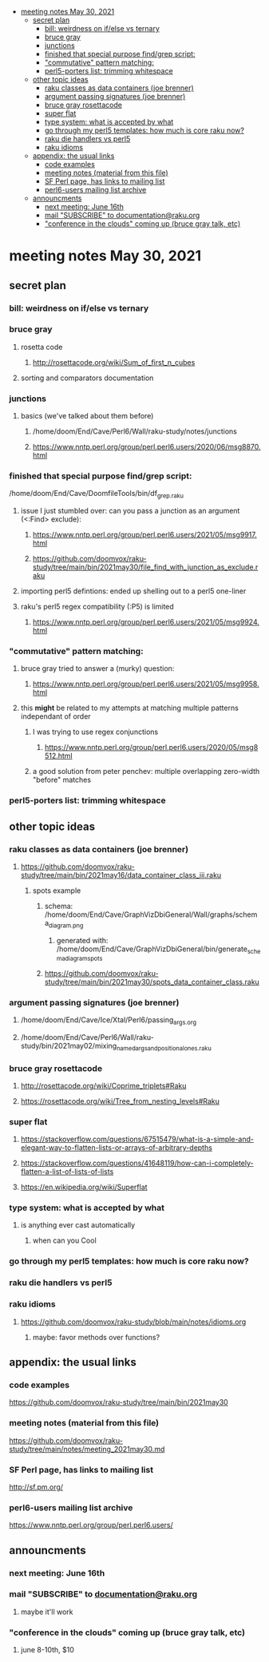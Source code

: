 - [meeting notes May 30, 2021](#orgf940775)
  - [secret plan](#org64d93b2)
    - [bill: weirdness on if/else vs ternary](#org4443bf1)
    - [bruce gray](#org0fa986e)
    - [junctions](#org4caf551)
    - [finished that special purpose find/grep script:](#orgf2551d0)
    - ["commutative" pattern matching:](#orge8fd1de)
    - [perl5-porters list: trimming whitespace](#org71dce9a)
  - [other topic ideas](#orgda57ae6)
    - [raku classes as data containers (joe brenner)](#org231ab38)
    - [argument passing signatures (joe brenner)](#org32f71a5)
    - [bruce gray rosettacode](#org65dd2b2)
    - [super flat](#orgd6d64ad)
    - [type system: what is accepted by what](#orgb042377)
    - [go through my perl5 templates: how much is core raku now?](#org17250a8)
    - [raku die handlers vs perl5](#orge035893)
    - [raku idioms](#orgd517965)
  - [appendix: the usual links](#orgf2047e3)
    - [code examples](#org35fcfaf)
    - [meeting notes (material from this file)](#org83d0118)
    - [SF Perl page, has links to mailing list](#org384a70f)
    - [perl6-users mailing list archive](#org46fbd69)
  - [announcments](#org51b104d)
    - [next meeting: June 16th](#org2ca52d8)
    - [mail "SUBSCRIBE" to documentation@raku.org](#org4138bca)
    - ["conference in the clouds" coming up (bruce gray talk, etc)](#orgf115739)


<a id="orgf940775"></a>

# meeting notes May 30, 2021


<a id="org64d93b2"></a>

## secret plan


<a id="org4443bf1"></a>

### bill: weirdness on if/else vs ternary


<a id="org0fa986e"></a>

### bruce gray

1.  rosetta code

    1.  <http://rosettacode.org/wiki/Sum_of_first_n_cubes>

2.  sorting and comparators documentation


<a id="org4caf551"></a>

### junctions

1.  basics (we've talked about them before)

    1.  /home/doom/End/Cave/Perl6/Wall/raku-study/notes/junctions
    
    2.  <https://www.nntp.perl.org/group/perl.perl6.users/2020/06/msg8870.html>


<a id="orgf2551d0"></a>

### finished that special purpose find/grep script:

/home/doom/End/Cave/DoomfileTools/bin/df<sub>grep.raku</sub>

1.  issue I just stumbled over: can you pass a junction as an argument (<:Find> exclude):

    1.  <https://www.nntp.perl.org/group/perl.perl6.users/2021/05/msg9917.html>
    
    2.  <https://github.com/doomvox/raku-study/tree/main/bin/2021may30/file_find_with_junction_as_exclude.raku>

2.  importing perl5 defintions: ended up shelling out to a perl5 one-liner

3.  raku's perl5 regex compatibility (:P5) is limited

    1.  <https://www.nntp.perl.org/group/perl.perl6.users/2021/05/msg9924.html>


<a id="orge8fd1de"></a>

### "commutative" pattern matching:

1.  bruce gray tried to answer a (murky) question:

    1.  <https://www.nntp.perl.org/group/perl.perl6.users/2021/05/msg9958.html>

2.  this **might** be related to my attempts at matching multiple patterns independant of order

    1.  I was trying to use regex conjunctions
    
        1.  <https://www.nntp.perl.org/group/perl.perl6.users/2020/05/msg8512.html>
    
    2.  a good solution from peter penchev: multiple overlapping zero-width "before" matches


<a id="org71dce9a"></a>

### perl5-porters list: trimming whitespace


<a id="orgda57ae6"></a>

## other topic ideas


<a id="org231ab38"></a>

### raku classes as data containers (joe brenner)

1.  <https://github.com/doomvox/raku-study/tree/main/bin/2021may16/data_container_class_iii.raku>

    1.  spots example
    
        1.  schema: /home/doom/End/Cave/GraphVizDbiGeneral/Wall/graphs/schema<sub>diagram.png</sub>
        
            1.  generated with: /home/doom/End/Cave/GraphVizDbiGeneral/bin/generate<sub>schema</sub><sub>diagram</sub><sub>spots</sub>
        
        2.  <https://github.com/doomvox/raku-study/tree/main/bin/2021may30/spots_data_container_class.raku>


<a id="org32f71a5"></a>

### argument passing signatures (joe brenner)

1.  /home/doom/End/Cave/Ice/Xtal/Perl6/passing<sub>args.org</sub>

2.  /home/doom/End/Cave/Perl6/Wall/raku-study/bin/2021may02/mixing<sub>named</sub><sub>args</sub><sub>and</sub><sub>positional</sub><sub>ones.raku</sub>


<a id="org65dd2b2"></a>

### bruce gray rosettacode

1.  <http://rosettacode.org/wiki/Coprime_triplets#Raku>

2.  <https://rosettacode.org/wiki/Tree_from_nesting_levels#Raku>


<a id="orgd6d64ad"></a>

### super flat

1.  <https://stackoverflow.com/questions/67515479/what-is-a-simple-and-elegant-way-to-flatten-lists-or-arrays-of-arbitrary-depths>

2.  <https://stackoverflow.com/questions/41648119/how-can-i-completely-flatten-a-list-of-lists-of-lists>

3.  <https://en.wikipedia.org/wiki/Superflat>


<a id="orgb042377"></a>

### type system: what is accepted by what

1.  is anything ever cast automatically

    1.  when can you Cool


<a id="org17250a8"></a>

### go through my perl5 templates: how much is core raku now?


<a id="orge035893"></a>

### raku die handlers vs perl5


<a id="orgd517965"></a>

### raku idioms

1.  <https://github.com/doomvox/raku-study/blob/main/notes/idioms.org>

    1.  maybe: favor methods over functions?


<a id="orgf2047e3"></a>

## appendix: the usual links


<a id="org35fcfaf"></a>

### code examples

<https://github.com/doomvox/raku-study/tree/main/bin/2021may30>


<a id="org83d0118"></a>

### meeting notes (material from this file)

<https://github.com/doomvox/raku-study/tree/main/notes/meeting_2021may30.md>


<a id="org384a70f"></a>

### SF Perl page, has links to mailing list

<http://sf.pm.org/>


<a id="org46fbd69"></a>

### perl6-users mailing list archive

<https://www.nntp.perl.org/group/perl.perl6.users/>


<a id="org51b104d"></a>

## announcments


<a id="org2ca52d8"></a>

### next meeting: June 16th


<a id="org4138bca"></a>

### mail "SUBSCRIBE" to documentation@raku.org

1.  maybe it'll work


<a id="orgf115739"></a>

### "conference in the clouds" coming up (bruce gray talk, etc)

1.  june 8-10th, $10
